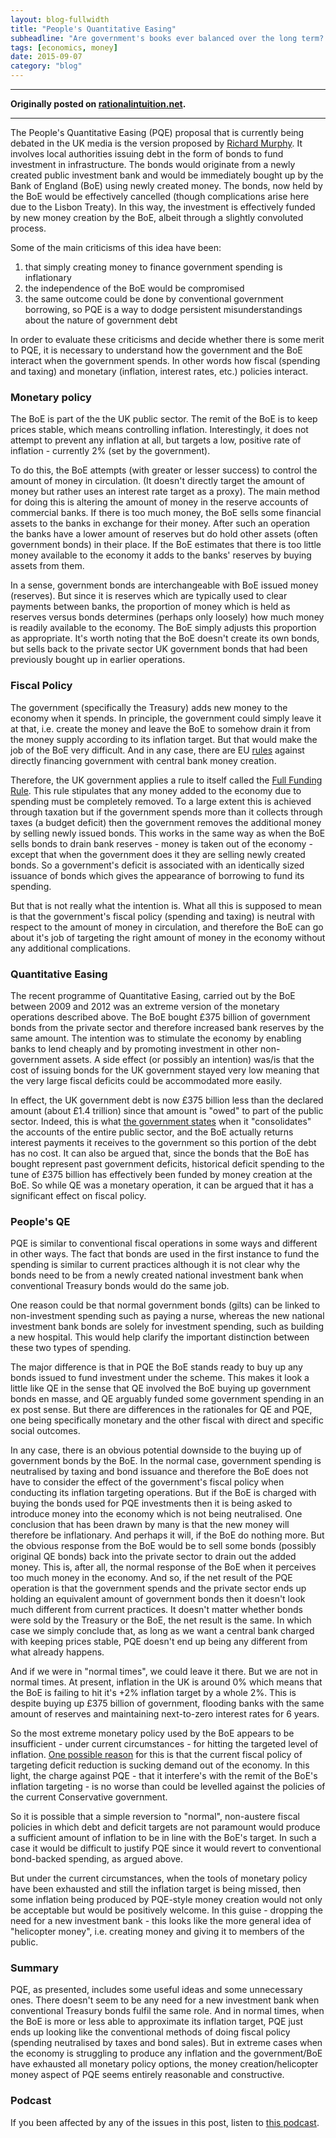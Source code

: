```yaml
---
layout: blog-fullwidth
title: "People's Quantitative Easing"
subheadline: "Are government's books ever balanced over the long term? And should they be?"
tags: [economics, money]
date: 2015-09-07
category: "blog"
---
```


_ _ _


**Originally posted on [rationalintuition.net](http://www.rationalintuition.net/2015/09/peoples-quantitative-easing-pqe.html).**

_ _ _


The People's Quantitative Easing (PQE) proposal that is currently being debated in the UK media is the version proposed by [Richard Murphy](http://www.taxresearch.org.uk/Blog/2015/03/12/how-green-infrastructure-quantitative-easing-would-work/).  It involves local authorities issuing debt in the form of bonds to fund investment in infrastructure. The bonds would originate from a newly created public investment bank and would be immediately bought up by the Bank of England (BoE) using newly created money. The bonds, now held by the BoE would be effectively cancelled (though complications arise here due to the Lisbon Treaty). In this way, the investment is effectively funded by new money creation by the BoE, albeit through a slightly convoluted process.

Some of the main criticisms of this idea have been:

1.	that simply creating money to finance government spending is inflationary
2.	the independence of the BoE would be compromised
3.	the same outcome could be done by conventional government borrowing, so PQE is a way to dodge persistent misunderstandings about the nature of government debt

In order to evaluate these criticisms and decide whether there is some merit to PQE, it is necessary to understand how the government and the BoE interact when the government spends. In other words how fiscal (spending and taxing) and monetary (inflation, interest rates, etc.) policies interact.

<!--more-->

### Monetary policy

The BoE is part of the the UK public sector. The remit of the BoE is to keep prices stable, which means controlling inflation. Interestingly, it does not attempt to prevent any inflation at all, but targets a low, positive rate of inflation - currently 2% (set by the government).

To do this, the BoE attempts (with greater or lesser success) to control the amount of money in circulation. (It doesn't directly target the amount of money but rather uses an interest rate target as a proxy). The main method for doing this is altering the amount of money in the reserve accounts of commercial banks. If there is too much money, the BoE sells some financial assets to the banks in exchange for their money. After such an operation the banks have a lower amount of reserves but do hold other assets (often government bonds) in their place. If the BoE estimates that there is too little money available to the economy it adds to the banks' reserves by buying assets from them.

In a sense, government bonds are interchangeable with BoE issued money (reserves). But since it is reserves which are typically used to clear payments between banks, the proportion of money which is held as reserves versus bonds determines (perhaps only loosely) how much money is readily available to the economy. The BoE simply adjusts this proportion as appropriate. It's worth noting that the BoE doesn't create its own bonds, but sells back to the private sector UK government bonds that had been previously bought up in earlier operations.

### Fiscal Policy

The government (specifically the Treasury) adds new money to the economy when it spends. In principle, the government could simply leave it at that, i.e. create the money and leave the BoE to somehow drain it from the money supply according to its inflation target. But that would make the job of the BoE very difficult. And in any case, there are EU [rules](http://www.lisbon-treaty.org/wcm/the-lisbon-treaty/treaty-on-the-functioning-of-the-european-union-and-comments/part-3-union-policies-and-internal-actions/title-viii-economic-and-monetary-policy/chapter-1-economic-policy/391-article-123.html) against directly financing government with central bank money creation.

Therefore, the UK government applies a rule to itself called the [Full Funding Rule](https://www.gov.uk/government/uploads/system/uploads/attachment_data/file/293078/debt_and_reserves_management_report_2014-15.pdf). This rule stipulates that any money added to the economy due to spending must be completely removed. To a large extent this is achieved through taxation but if the government spends more than it collects through taxes (a budget deficit) then the government removes the additional money by selling newly issued bonds. This works in the same way as when the BoE sells bonds to drain bank reserves - money is taken out of the economy - except that when the government does it they are selling newly created bonds. So a government's deficit is associated with an identically sized issuance of bonds which gives the appearance of  borrowing to fund its spending.

But that is not really what the intention is. What all this is supposed to mean is that the government's fiscal policy (spending and taxing) is neutral with respect to the amount of money in circulation, and therefore the BoE can go about it's job of targeting the right amount of money in the economy without any additional complications. 

### Quantitative Easing

The recent programme of Quantitative Easing, carried out by the BoE between 2009 and 2012 was an extreme version of the monetary operations described above. The BoE bought £375 billion of government bonds from the private sector and therefore increased bank reserves by the same amount. The intention was to stimulate the economy by enabling banks to lend cheaply and by promoting investment in other non-government assets. A side effect (or possibly an intention) was/is that the cost of issuing bonds for the UK government stayed very low meaning that the very large fiscal deficits could be accommodated more easily. 

In effect, the UK government debt is now £375 billion less than the declared amount (about £1.4 trillion) since that amount is "owed" to part of the public sector. Indeed, this is what [the government states](https://www.gov.uk/government/uploads/system/uploads/attachment_data/file/221560/whole_of_government_accounts_31-03-2011.pdf) when it "consolidates" the accounts of the entire public sector, and the BoE actually returns interest payments it receives to the government so this portion of the debt has no cost. It can also be argued that, since the bonds that the BoE has bought represent past government deficits, historical deficit spending to the tune of £375 billion has effectively been funded by money creation at the BoE. So while QE was a monetary operation, it can be argued that it has a significant effect on fiscal policy.

### People's QE

PQE is similar to conventional fiscal operations in some ways and different in other ways. The fact that bonds are used in the first instance to fund the spending is similar to current practices although it is not clear why the bonds need to be from a newly created national investment bank when conventional Treasury bonds would do the same job.

One reason could be that normal government bonds (gilts) can be linked to non-investment spending such as paying a nurse, whereas the new national investment bank bonds are solely for investment spending, such as building a new hospital. This would help clarify the important distinction between these two types of spending.

The major difference is that in PQE the BoE stands ready to buy up any bonds issued to fund investment under the scheme. This makes it look a little like QE in the sense that QE involved the BoE buying up government bonds en masse, and QE arguably funded some government spending in an ex post sense. But there are differences in the rationales for QE and PQE, one being specifically monetary and the other fiscal with direct and specific social outcomes.

In any case, there is an obvious potential downside to the buying up of government bonds by the BoE. In the normal case, government spending is neutralised by taxing and bond issuance and therefore the BoE does not have to consider the effect of the government's fiscal policy when conducting its inflation targeting operations. But if the BoE is charged with buying the bonds used for PQE investments then it is being asked to introduce money into the economy which is not being neutralised. One conclusion that has been drawn by many is that the new money will therefore be inflationary. And perhaps it will, if the BoE do nothing more. But the obvious response from the BoE would be to sell some bonds (possibly original QE bonds) back into the private sector to drain out the added money. This is, after all, the normal response of the BoE when it perceives too much money in the economy. And so, if the net result of the PQE operation is that the government spends and the private sector ends up holding an equivalent amount of government bonds then it doesn't look much different from current practices. It doesn't matter whether bonds were sold by the Treasury or the BoE, the net result is the same. In which case we simply conclude that, as long as we want a central bank charged with keeping prices stable, PQE doesn't end up being any different from what already happens. 

And if we were in "normal times", we could leave it there. But we are not in normal times. At present, inflation in the UK is around 0% which means that the BoE is failing to hit it's +2% inflation target by a whole 2%. This is despite buying up £375 billion of government, flooding banks with the same amount of reserves and maintaining next-to-zero interest rates for 6 years. 

So the most extreme monetary policy used by the BoE appears to be insufficient - under current circumstances - for hitting the targeted level of inflation. [One possible reason](http://www.coppolacomment.com/2015/09/the-real-purpose-of-central-banks.html) for this is that the current fiscal policy of targeting deficit reduction is sucking demand out of the economy. In this light, the charge against PQE - that it interfere's with the remit of the BoE's inflation targeting - is no worse than could be levelled against the policies of the current Conservative government.

So it is possible that a simple reversion to "normal", non-austere fiscal policies in which debt and deficit targets are not paramount would produce a sufficient amount of inflation to be in line with the BoE's target. In such a case it would be difficult to justify PQE since it would revert to conventional bond-backed spending, as argued above.

But under the current circumstances, when the tools of monetary policy have been exhausted and still the inflation target is being missed, then some inflation being produced by PQE-style money creation would not only be acceptable but would be positively welcome. In this guise - dropping the need for a new investment bank - this looks like the more general idea of "helicopter money", i.e. creating money and giving it to members of the public.

### Summary

PQE, as presented, includes some useful ideas and some unnecessary ones. There doesn't seem to be any need for a new investment bank when conventional Treasury bonds fulfil the same role. And in normal times, when the BoE is more or less able to approximate its inflation target, PQE just ends up looking like the conventional methods of doing fiscal policy  (spending neutralised by taxes and bond sales). But in extreme cases when the economy is struggling to produce any inflation and the government/BoE have exhausted all monetary policy options, the money creation/helicopter money aspect of PQE seems entirely reasonable and constructive.

### Podcast

If you been affected by any of the issues in this post, listen to [this podcast](http://www.rationalintuition.net/2015/09/episode-3-qe-or-not-to-qe.html).
